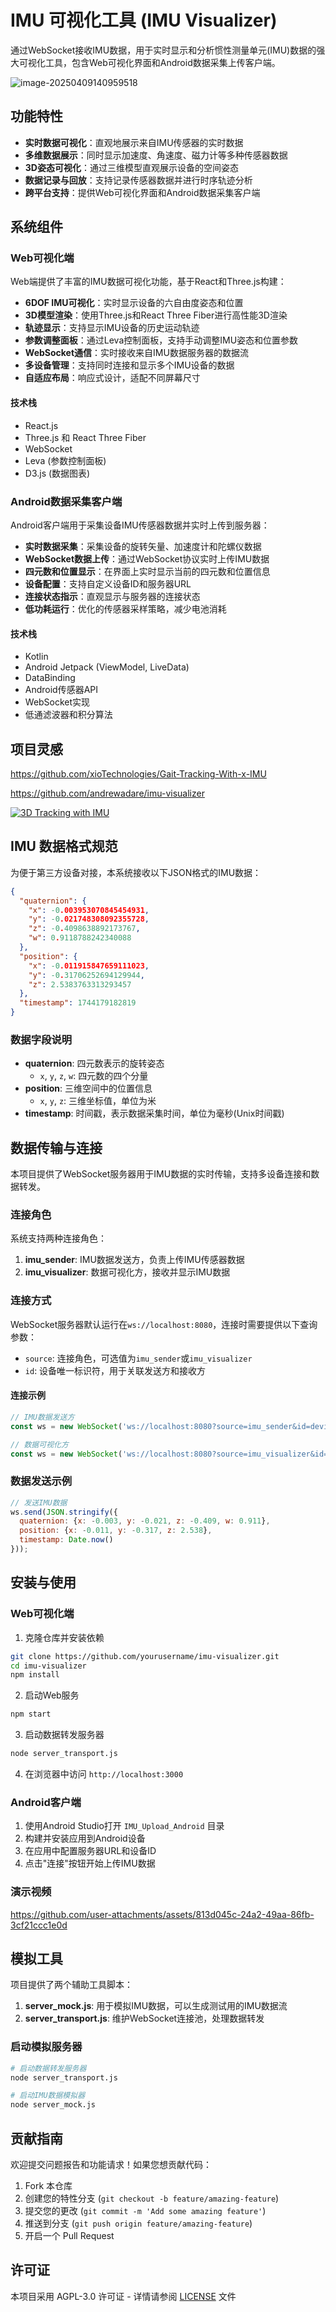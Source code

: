 # IMU 可视化工具 (IMU Visualizer)

通过WebSocket接收IMU数据，用于实时显示和分析惯性测量单元(IMU)数据的强大可视化工具，包含Web可视化界面和Android数据采集上传客户端。

![image-20250409140959518](https://ai-1258209752.cos.ap-shanghai.myqcloud.com/blog/image-20250409140959518.png)

## 功能特性

- **实时数据可视化**：直观地展示来自IMU传感器的实时数据
- **多维数据展示**：同时显示加速度、角速度、磁力计等多种传感器数据
- **3D姿态可视化**：通过三维模型直观展示设备的空间姿态
- **数据记录与回放**：支持记录传感器数据并进行时序轨迹分析
- **跨平台支持**：提供Web可视化界面和Android数据采集客户端

## 系统组件

### Web可视化端

Web端提供了丰富的IMU数据可视化功能，基于React和Three.js构建：

- **6DOF IMU可视化**：实时显示设备的六自由度姿态和位置
- **3D模型渲染**：使用Three.js和React Three Fiber进行高性能3D渲染
- **轨迹显示**：支持显示IMU设备的历史运动轨迹
- **参数调整面板**：通过Leva控制面板，支持手动调整IMU姿态和位置参数
- **WebSocket通信**：实时接收来自IMU数据服务器的数据流
- **多设备管理**：支持同时连接和显示多个IMU设备的数据
- **自适应布局**：响应式设计，适配不同屏幕尺寸

#### 技术栈
- React.js
- Three.js 和 React Three Fiber
- WebSocket
- Leva (参数控制面板)
- D3.js (数据图表)

### Android数据采集客户端

Android客户端用于采集设备IMU传感器数据并实时上传到服务器：

- **实时数据采集**：采集设备的旋转矢量、加速度计和陀螺仪数据
- **WebSocket数据上传**：通过WebSocket协议实时上传IMU数据
- **四元数和位置显示**：在界面上实时显示当前的四元数和位置信息
- **设备配置**：支持自定义设备ID和服务器URL
- **连接状态指示**：直观显示与服务器的连接状态
- **低功耗运行**：优化的传感器采样策略，减少电池消耗

#### 技术栈
- Kotlin
- Android Jetpack (ViewModel, LiveData)
- DataBinding
- Android传感器API
- WebSocket实现
- 低通滤波器和积分算法

## 项目灵感

https://github.com/xioTechnologies/Gait-Tracking-With-x-IMU

https://github.com/andrewadare/imu-visualizer

[![3D Tracking with IMU](https://res.cloudinary.com/marcomontalbano/image/upload/v1744180918/video_to_markdown/images/youtube--6ijArKE8vKU-c05b58ac6eb4c4700831b2b3070cd403.jpg)](https://youtu.be/6ijArKE8vKU?si=AluGdJcCo6ELs7p6 "3D Tracking with IMU")

## IMU 数据格式规范

为便于第三方设备对接，本系统接收以下JSON格式的IMU数据：

```json
{
  "quaternion": {
    "x": -0.003953070845454931,
    "y": -0.021748308092355728,
    "z": -0.4098638892173767,
    "w": 0.9118788242340088
  },
  "position": {
    "x": -0.011915847659111023,
    "y": -0.31706252694129944,
    "z": 2.5383763313293457
  },
  "timestamp": 1744179182819
}
```

### 数据字段说明

- **quaternion**: 四元数表示的旋转姿态
  - `x`, `y`, `z`, `w`: 四元数的四个分量
- **position**: 三维空间中的位置信息
  - `x`, `y`, `z`: 三维坐标值，单位为米
- **timestamp**: 时间戳，表示数据采集时间，单位为毫秒(Unix时间戳)

## 数据传输与连接

本项目提供了WebSocket服务器用于IMU数据的实时传输，支持多设备连接和数据转发。

### 连接角色

系统支持两种连接角色：

1. **imu_sender**: IMU数据发送方，负责上传IMU传感器数据
2. **imu_visualizer**: 数据可视化方，接收并显示IMU数据

### 连接方式

WebSocket服务器默认运行在`ws://localhost:8080`，连接时需要提供以下查询参数：

- `source`: 连接角色，可选值为`imu_sender`或`imu_visualizer`
- `id`: 设备唯一标识符，用于关联发送方和接收方

#### 连接示例

```javascript
// IMU数据发送方
const ws = new WebSocket('ws://localhost:8080?source=imu_sender&id=device001');

// 数据可视化方
const ws = new WebSocket('ws://localhost:8080?source=imu_visualizer&id=device001');
```

### 数据发送示例

```javascript
// 发送IMU数据
ws.send(JSON.stringify({
  quaternion: {x: -0.003, y: -0.021, z: -0.409, w: 0.911},
  position: {x: -0.011, y: -0.317, z: 2.538},
  timestamp: Date.now()
}));
```

## 安装与使用

### Web可视化端

1. 克隆仓库并安装依赖
```bash
git clone https://github.com/yourusername/imu-visualizer.git
cd imu-visualizer
npm install
```

2. 启动Web服务
```bash
npm start
```

3. 启动数据转发服务器
```bash
node server_transport.js
```
4. 在浏览器中访问 `http://localhost:3000`

### Android客户端

1. 使用Android Studio打开 `IMU_Upload_Android` 目录
2. 构建并安装应用到Android设备
3. 在应用中配置服务器URL和设备ID
4. 点击"连接"按钮开始上传IMU数据


### 演示视频

https://github.com/user-attachments/assets/813d045c-24a2-49aa-86fb-3cf21ccc1e0d


## 模拟工具

项目提供了两个辅助工具脚本：

1. **server_mock.js**: 用于模拟IMU数据，可以生成测试用的IMU数据流
2. **server_transport.js**: 维护WebSocket连接池，处理数据转发

### 启动模拟服务器

```bash
# 启动数据转发服务器
node server_transport.js

# 启动IMU数据模拟器
node server_mock.js
```

## 贡献指南

欢迎提交问题报告和功能请求！如果您想贡献代码：

1. Fork 本仓库
2. 创建您的特性分支 (`git checkout -b feature/amazing-feature`)
3. 提交您的更改 (`git commit -m 'Add some amazing feature'`)
4. 推送到分支 (`git push origin feature/amazing-feature`)
5. 开启一个 Pull Request

## 许可证

本项目采用 AGPL-3.0 许可证 - 详情请参阅 [LICENSE](LICENSE) 文件
